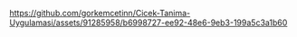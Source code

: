 

https://github.com/gorkemcetinn/Cicek-Tanima-Uygulamasi/assets/91285958/b6998727-ee92-48e6-9eb3-199a5c3a1b60

